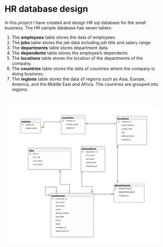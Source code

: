 # HR database design 

In this project I have created and design HR sql database for the small business. 
The HR sample database has seven tables:

1. The **employees** table stores the data of employees.
2. The **jobs** table stores the job data including job title and salary range.
3. The **departments** table stores department data.
4. The **dependents** table stores the employee’s dependents.
5. The **locations** table stores the location of the departments of the company.
6. The **countries** table stores the data of countries where the company is doing business.
7. The **regions** table stores the data of regions such as Asia, Europe, America, and the Middle East and Africa. The countries are grouped into regions.

<br>

![Database relationship Diagram](https://github.com/brwncupke/SQL-portfolio/blob/main/database-design-project/HR%20Relationship%20diagram.png)
